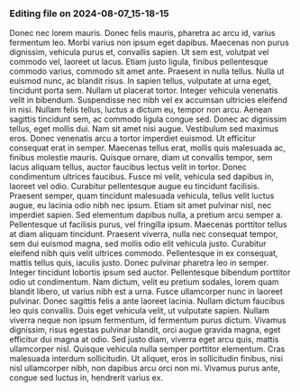

### Editing file on 2024-08-07_15-18-15

Donec nec lorem mauris. Donec felis mauris, pharetra ac arcu id, varius fermentum leo. Morbi varius non ipsum eget dapibus. Maecenas non purus dignissim, vehicula purus et, convallis sapien. Ut sem est, volutpat vel commodo vel, laoreet ut lacus. Etiam justo ligula, finibus pellentesque commodo varius, commodo sit amet ante. Praesent in nulla tellus. Nulla ut euismod nunc, ac blandit risus. In sapien tellus, vulputate at urna eget, tincidunt porta sem. Nullam ut placerat tortor. Integer vehicula venenatis velit in bibendum. Suspendisse nec nibh vel ex accumsan ultricies eleifend in nisi. Nullam felis tellus, luctus a dictum eu, tempor non arcu. Aenean sagittis tincidunt sem, ac commodo ligula congue sed.
Donec ac dignissim tellus, eget mollis dui. Nam sit amet nisi augue. Vestibulum sed maximus eros. Donec venenatis arcu a tortor imperdiet euismod. Ut efficitur consequat erat in semper. Maecenas tellus erat, mollis quis malesuada ac, finibus molestie mauris. Quisque ornare, diam ut convallis tempor, sem lacus aliquam tellus, auctor faucibus lectus velit in tortor. Donec condimentum ultrices faucibus. Fusce mi velit, vehicula sed dapibus in, laoreet vel odio. Curabitur pellentesque augue eu tincidunt facilisis. Praesent semper, quam tincidunt malesuada vehicula, tellus velit luctus augue, eu lacinia odio nibh nec ipsum. Etiam sit amet pulvinar nisl, nec imperdiet sapien. Sed elementum dapibus nulla, a pretium arcu semper a. Pellentesque ut facilisis purus, vel fringilla ipsum. Maecenas porttitor tellus at diam aliquam tincidunt. Praesent viverra, nulla nec consequat tempor, sem dui euismod magna, sed mollis odio elit vehicula justo.
Curabitur eleifend nibh quis velit ultrices commodo. Pellentesque in ex consequat, mattis tellus quis, iaculis justo. Donec pulvinar pharetra leo in semper. Integer tincidunt lobortis ipsum sed auctor. Pellentesque bibendum porttitor odio ut condimentum. Nam dictum, velit eu pretium sodales, lorem quam blandit libero, ut varius nibh est a urna. Fusce ullamcorper nunc in laoreet pulvinar. Donec sagittis felis a ante laoreet lacinia. Nullam dictum faucibus leo quis convallis. Duis eget vehicula velit, ut vulputate sapien.
Nullam viverra neque non ipsum fermentum, id fermentum purus dictum. Vivamus dignissim, risus egestas pulvinar blandit, orci augue gravida magna, eget efficitur dui magna at odio. Sed justo diam, viverra eget arcu quis, mattis ullamcorper nisl. Quisque vehicula nulla semper porttitor elementum. Cras malesuada interdum sollicitudin. Ut aliquet, eros in sollicitudin finibus, nisi nisl ullamcorper nibh, non dapibus arcu orci non mi. Vivamus purus ante, congue sed luctus in, hendrerit varius ex.



